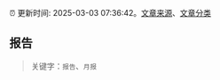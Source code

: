 :alarm_clock: 更新时间: 2025-03-03 07:36:42。[文章来源](/README.md)、[文章分类](/TAGS.md)

## 报告


> 关键字：`报告`、`月报`



